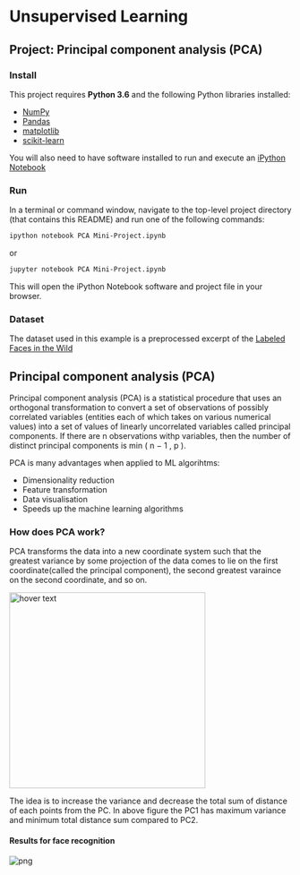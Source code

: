# Unsupervised Learning
## Project: Principal component analysis (PCA)

### Install

This project requires **Python 3.6** and the following Python libraries installed:

- [NumPy](http://www.numpy.org/)
- [Pandas](http://pandas.pydata.org)
- [matplotlib](http://matplotlib.org/)
- [scikit-learn](http://scikit-learn.org/stable/)

You will also need to have software installed to run and execute an [iPython Notebook](http://ipython.org/notebook.html)

### Run

In a terminal or command window, navigate to the top-level project directory (that contains this README) and run one of the following commands:

```bash
ipython notebook PCA Mini-Project.ipynb
```

or

```bash
jupyter notebook PCA Mini-Project.ipynb
```
This will open the iPython Notebook software and project file in your browser.

### Dataset

The dataset used in this example is a preprocessed excerpt of the [Labeled Faces in the Wild](http://vis-www.cs.umass.edu/lfw/)

## Principal component analysis (PCA)

Principal component analysis (PCA) is a statistical procedure that uses an orthogonal transformation to convert a set of observations of possibly correlated variables (entities each of which takes on various numerical values) into a set of values of linearly uncorrelated variables called principal components. If there are n observations withp variables, then the number of distinct principal components is min ( n − 1 , p ).

PCA is many advantages when applied to ML algorihtms:

* Dimensionality reduction
* Feature transformation
* Data visualisation
* Speeds up the machine learning algorithms

### How does PCA work?

PCA transforms the data into a new coordinate system such that the greatest variance by some projection of the data comes to lie on the first coordinate(called the principal component), the second greatest varaince on the second coordinate, and so on.

<img src="https://github.com/shashank136/Face-detection-using-PCA/blob/master/pca.png" width="350" title="hover text">

The idea is to increase the variance and decrease the total sum of distance of each points from the PC. In above figure the PC1 has maximum variance and minimum total distance sum compared to PC2.

#### Results for face recognition

![png](https://github.com/shashank136/Face-detection-using-PCA/blob/master/result.png)